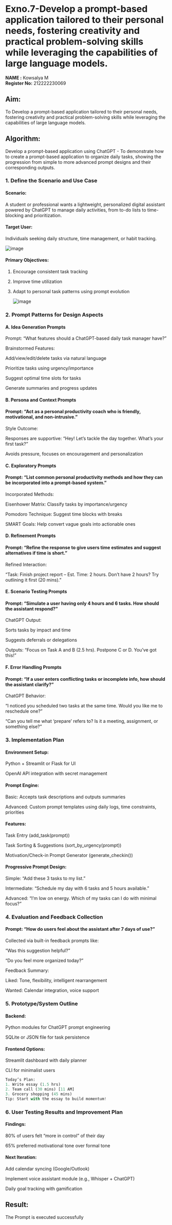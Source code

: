# Exno.7-Develop a prompt-based application tailored to their personal needs, fostering creativity and practical problem-solving skills while leveraging the capabilities of large language models.
**NAME :** Kowsalya M  
**Register No:** 212222230069 


## Aim: 
To Develop a prompt-based application tailored to their personal needs, fostering creativity and practical problem-solving skills while leveraging the capabilities of large language models.
## Algorithm: 
Develop a prompt-based application using ChatGPT - To demonstrate how to create a prompt-based application to organize daily tasks, showing the progression from simple to more advanced prompt designs and their corresponding outputs.



### 1. Define the Scenario and Use Case
#### Scenario:
A student or professional wants a lightweight, personalized digital assistant powered by ChatGPT to manage daily activities, from to-do lists to time-blocking and prioritization.



#### Target User: 
Individuals seeking daily structure, time management, or habit tracking.

![image](https://github.com/user-attachments/assets/2a34869d-643f-4383-a2e0-012f90d524a1)


#### Primary Objectives:

1. Encourage consistent task tracking

2. Improve time utilization

3. Adapt to personal task patterns using prompt evolution

   ![image](https://github.com/user-attachments/assets/ab45c1d5-d768-4833-85b9-b841d805a394)


### 2. Prompt Patterns for Design Aspects
#### A. Idea Generation Prompts
Prompt: “What features should a ChatGPT-based daily task manager have?”

Brainstormed Features:

Add/view/edit/delete tasks via natural language

Prioritize tasks using urgency/importance

Suggest optimal time slots for tasks

Generate summaries and progress updates

#### B. Persona and Context Prompts
#### Prompt: “Act as a personal productivity coach who is friendly, motivational, and non-intrusive.”

Style Outcome:

Responses are supportive: “Hey! Let’s tackle the day together. What’s your first task?”

Avoids pressure, focuses on encouragement and personalization

#### C. Exploratory Prompts
#### Prompt: “List common personal productivity methods and how they can be incorporated into a prompt-based system.”

Incorporated Methods:

Eisenhower Matrix: Classify tasks by importance/urgency

Pomodoro Technique: Suggest time blocks with breaks

SMART Goals: Help convert vague goals into actionable ones

#### D. Refinement Prompts
#### Prompt: “Refine the response to give users time estimates and suggest alternatives if time is short.”

Refined Interaction:

“Task: Finish project report – Est. Time: 2 hours. Don’t have 2 hours? Try outlining it first (20 mins).”

#### E. Scenario Testing Prompts
#### Prompt: “Simulate a user having only 4 hours and 6 tasks. How should the assistant respond?”

ChatGPT Output:

Sorts tasks by impact and time

Suggests deferrals or delegations

Outputs: “Focus on Task A and B (2.5 hrs). Postpone C or D. You’ve got this!”

#### F. Error Handling Prompts
#### Prompt: “If a user enters conflicting tasks or incomplete info, how should the assistant clarify?”

ChatGPT Behavior:

“I noticed you scheduled two tasks at the same time. Would you like me to reschedule one?”

“Can you tell me what ‘prepare’ refers to? Is it a meeting, assignment, or something else?”

### 3. Implementation Plan
#### Environment Setup:

Python + Streamlit or Flask for UI

OpenAI API integration with secret management

#### Prompt Engine:

Basic: Accepts task descriptions and outputs summaries

Advanced: Custom prompt templates using daily logs, time constraints, priorities

#### Features:

Task Entry (add_task(prompt))

Task Sorting & Suggestions (sort_by_urgency(prompt))

Motivation/Check-in Prompt Generator (generate_checkin())

#### Progressive Prompt Design:

Simple: “Add these 3 tasks to my list.”

Intermediate: “Schedule my day with 6 tasks and 5 hours available.”

Advanced: “I’m low on energy. Which of my tasks can I do with minimal focus?”

### 4. Evaluation and Feedback Collection
#### Prompt: “How do users feel about the assistant after 7 days of use?”

Collected via built-in feedback prompts like:

“Was this suggestion helpful?”

“Do you feel more organized today?”

Feedback Summary:

Liked: Tone, flexibility, intelligent rearrangement

Wanted: Calendar integration, voice support


### 5. Prototype/System Outline
#### Backend:

Python modules for ChatGPT prompt engineering

SQLite or JSON file for task persistence

#### Frontend Options:

Streamlit dashboard with daily planner

CLI for minimalist users

```python
Today’s Plan:
1. Write essay (1.5 hrs)
2. Team call (30 mins) [11 AM]
3. Grocery shopping (45 mins)
Tip: Start with the essay to build momentum!
```

### 6. User Testing Results and Improvement Plan
#### Findings:

80% of users felt “more in control” of their day

65% preferred motivational tone over formal tone

#### Next Iteration:

Add calendar syncing (Google/Outlook)

Implement voice assistant module (e.g., Whisper + ChatGPT)

Daily goal tracking with gamification


## Result: 
The Prompt is executed successfully
